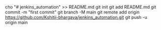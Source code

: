 cho "# jenkins_automation" >> README.md
git init
git add README.md
git commit -m "first commit"
git branch -M main
git remote add origin https://github.com/Kshitij-bhargava/jenkins_automation.git
git push -u origin main
